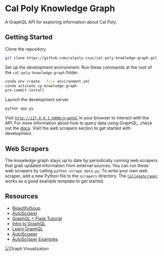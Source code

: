 # Cal Poly Knowledge Graph

A GraphQL API for exploring information about Cal Poly.

## Getting Started

Clone the repository

```bash
git clone https://github.com/calpoly-csai/cal-poly-knowledge-graph.git
```

Set up the development environment. Run these commands at the root of the `cal-poly-knowledge-graph` folder.

```bash
conda env create --file environment.yml
conda activate cp-knowledge-graph
pre-commit install
```

Launch the development server

```bash
python app.py
```

Visit [`http://127.0.0.1:5000/graphql`](http://127.0.0.1:5000/graphql) in your browser to interact with the API. For more information about how to query data using GraphQL, check out the [docs](https://graphql.org/learn/queries/). Visit the web scrapers section to get started with development.

## Web Scrapers

The knowledge graph stays up to date by periodically running web scrapers that grab updated information from external sources. You can run these web scrapers by calling `python scrape_data.py`. To write your own web scraper, add a new Python file to the `scrapers` directory. The [`CollegeScraper`](./scrapers/college_scraper.py) works as a good example template to get started.

## Resources

- [BeautifulSoup](https://scribbleghost.net/2020/07/06/getting-started-with-beautiful-soup-4/)
- [AutoScraper](https://github.com/alirezamika/autoscraper)
- [GraphQL + Flask Tutorial](https://graphene-mongo.readthedocs.io/en/latest/tutorial.html)
- [Intro to GraphQL](https://graphql.org/learn/)
- [Learn GraphQL](https://www.howtographql.com)
- [AutoScraper](https://github.com/alirezamika/autoscraper)
- [AutoScraper Examples](https://gist.github.com/alirezamika/72083221891eecd991bbc0a2a2467673)

![Graph Visualization](./docs/assets/graph-visualization.jpg)
